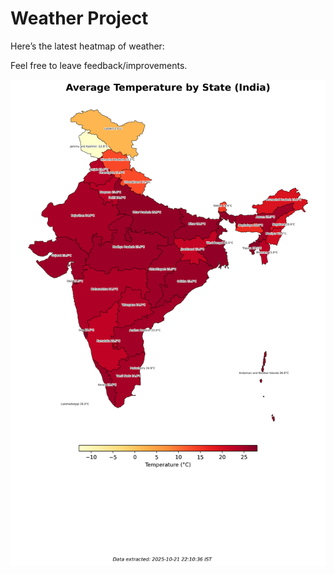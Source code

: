 # Weather Project

Here’s the latest heatmap of weather:

Feel free to leave feedback/improvements.

![India Heatmap](docs/assets/india_heatmap.png?v=F7B786)
